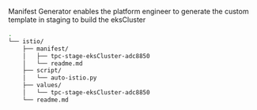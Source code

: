 Manifest Generator enables the platform engineer to generate the custom template in staging to build the eksCluster

```bash
.
└── istio/
    ├── manifest/
    │   ├── tpc-stage-eksCluster-adc8850
    │   └── readme.md
    ├── script/
    │   └── auto-istio.py
    ├── values/
    │   └── tpc-stage-eksCluster-adc8850
    └── readme.md
```
